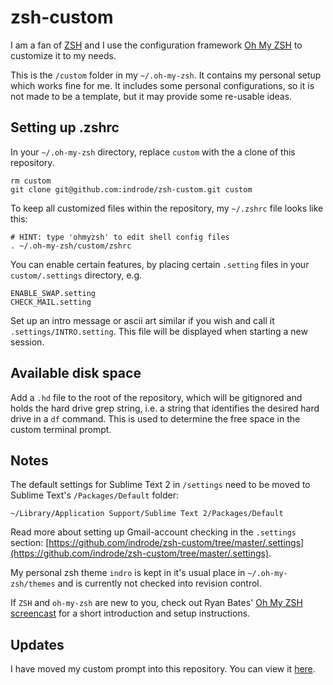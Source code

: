 # zsh-custom
I am a fan of [ZSH](http://www.zsh.org/) and I use the configuration framework [Oh My ZSH](https://github.com/robbyrussell/oh-my-zsh) to customize it to my needs.

This is the `/custom` folder in my `~/.oh-my-zsh`. It contains my personal setup which works fine for me. It includes some personal configurations, so it is not made to be a template, but it may provide some re-usable ideas.

## Setting up .zshrc

In your `~/.oh-my-zsh` directory, replace `custom` with the a clone of this repository.

	rm custom
	git clone git@github.com:indrode/zsh-custom.git custom

To keep all customized files within the repository, my `~/.zshrc` file looks like this:

	# HINT: type 'ohmyzsh' to edit shell config files
	. ~/.oh-my-zsh/custom/zshrc

You can enable certain features, by placing certain `.setting` files in your `custom/.settings` directory, e.g.

	ENABLE_SWAP.setting
	CHECK_MAIL.setting

Set up an intro message or ascii art similar if you wish and call it `.settings/INTRO.setting`. This file will be displayed when starting a new session.

## Available disk space

Add a `.hd` file to the root of the repository, which will be gitignored and holds the hard drive grep string, i.e. a string that identifies the desired hard drive in a `df` command. This is used to determine the free space in the custom terminal prompt.

## Notes

The default settings for Sublime Text 2 in `/settings` need to be moved to Sublime Text's `/Packages/Default` folder:

    ~/Library/Application Support/Sublime Text 2/Packages/Default

Read more about setting up Gmail-account checking in the `.settings` section: [https://github.com/indrode/zsh-custom/tree/master/.settings](https://github.com/indrode/zsh-custom/tree/master/.settings).

My personal zsh theme `indro` is kept in it's usual place in `~/.oh-my-zsh/themes` and is currently not checked into revision control.

If `ZSH` and `oh-my-zsh` are new to you, check out Ryan Bates' [Oh My ZSH screencast](http://railscasts.com/episodes/308-oh-my-zsh) for a short introduction and setup instructions.

## Updates

I have moved my custom prompt into this repository. You can view it [here](https://github.com/indrode/zsh-custom/blob/master/indro.zsh-theme).

